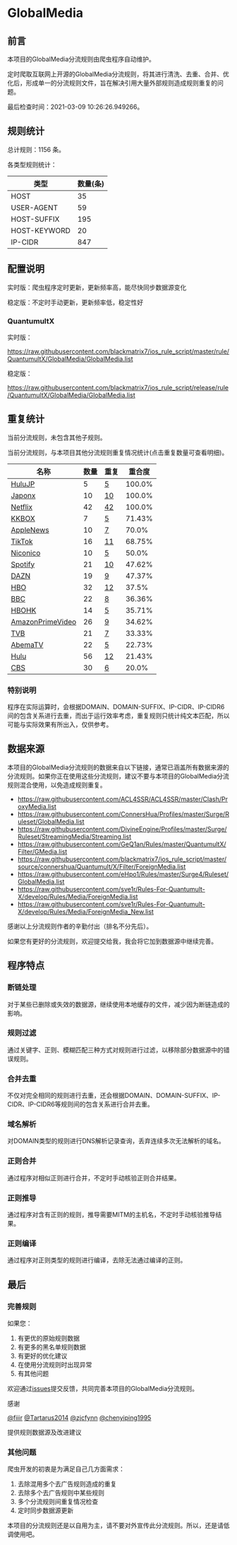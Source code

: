 # GlobalMedia

## 前言

本项目的GlobalMedia分流规则由爬虫程序自动维护。

定时爬取互联网上开源的GlobalMedia分流规则，将其进行清洗、去重、合并、优化后，形成单一的分流规则文件，旨在解决引用大量外部规则造成规则重复的问题。



最后检查时间：2021-03-09 10:26:26.949266。

## 规则统计

总计规则：1156 条。

各类型规则统计：

| 类型 | 数量(条) |
| ---- | ---- |
| HOST | 35 |
| USER-AGENT | 59 |
| HOST-SUFFIX | 195 |
| HOST-KEYWORD | 20 |
| IP-CIDR | 847 |
## 配置说明

实时版：爬虫程序定时更新，更新频率高，能尽快同步数据源变化

稳定版：不定时手动更新，更新频率低，稳定性好

### QuantumultX 
实时版：

https://raw.githubusercontent.com/blackmatrix7/ios_rule_script/master/rule/QuantumultX/GlobalMedia/GlobalMedia.list

稳定版：

https://raw.githubusercontent.com/blackmatrix7/ios_rule_script/release/rule/QuantumultX/GlobalMedia/GlobalMedia.list

## 重复统计


当前分流规则，未包含其他子规则。


当前分流规则，与本项目其他分流规则重复情况统计(点击重复数量可查看明细)。



| 名称 | 数量 | 重复 | 重合度 |
| ---- | ---- | ---- | ------ |
|  [HuluJP](https://github.com/blackmatrix7/ios_rule_script/tree/master/rule/QuantumultX/HuluJP)    | 5   | [5](https://raw.githubusercontent.com/blackmatrix7/ios_rule_script/master/rule/QuantumultX/GlobalMedia/GlobalMedia_Repeat.list)   |   100.0% |
|  [Japonx](https://github.com/blackmatrix7/ios_rule_script/tree/master/rule/QuantumultX/Japonx)    | 10   | [10](https://raw.githubusercontent.com/blackmatrix7/ios_rule_script/master/rule/QuantumultX/GlobalMedia/GlobalMedia_Repeat.list)   |   100.0% |
|  [Netflix](https://github.com/blackmatrix7/ios_rule_script/tree/master/rule/QuantumultX/Netflix)    | 42   | [42](https://raw.githubusercontent.com/blackmatrix7/ios_rule_script/master/rule/QuantumultX/GlobalMedia/GlobalMedia_Repeat.list)   |   100.0% |
|  [KKBOX](https://github.com/blackmatrix7/ios_rule_script/tree/master/rule/QuantumultX/KKBOX)    | 7   | [5](https://raw.githubusercontent.com/blackmatrix7/ios_rule_script/master/rule/QuantumultX/GlobalMedia/GlobalMedia_Repeat.list)   |   71.43% |
|  [AppleNews](https://github.com/blackmatrix7/ios_rule_script/tree/master/rule/QuantumultX/AppleNews)    | 10   | [7](https://raw.githubusercontent.com/blackmatrix7/ios_rule_script/master/rule/QuantumultX/GlobalMedia/GlobalMedia_Repeat.list)   |   70.0% |
|  [TikTok](https://github.com/blackmatrix7/ios_rule_script/tree/master/rule/QuantumultX/TikTok)    | 16   | [11](https://raw.githubusercontent.com/blackmatrix7/ios_rule_script/master/rule/QuantumultX/GlobalMedia/GlobalMedia_Repeat.list)   |   68.75% |
|  [Niconico](https://github.com/blackmatrix7/ios_rule_script/tree/master/rule/QuantumultX/Niconico)    | 10   | [5](https://raw.githubusercontent.com/blackmatrix7/ios_rule_script/master/rule/QuantumultX/GlobalMedia/GlobalMedia_Repeat.list)   |   50.0% |
|  [Spotify](https://github.com/blackmatrix7/ios_rule_script/tree/master/rule/QuantumultX/Spotify)    | 21   | [10](https://raw.githubusercontent.com/blackmatrix7/ios_rule_script/master/rule/QuantumultX/GlobalMedia/GlobalMedia_Repeat.list)   |   47.62% |
|  [DAZN](https://github.com/blackmatrix7/ios_rule_script/tree/master/rule/QuantumultX/DAZN)    | 19   | [9](https://raw.githubusercontent.com/blackmatrix7/ios_rule_script/master/rule/QuantumultX/GlobalMedia/GlobalMedia_Repeat.list)   |   47.37% |
|  [HBO](https://github.com/blackmatrix7/ios_rule_script/tree/master/rule/QuantumultX/HBO)    | 32   | [12](https://raw.githubusercontent.com/blackmatrix7/ios_rule_script/master/rule/QuantumultX/GlobalMedia/GlobalMedia_Repeat.list)   |   37.5% |
|  [BBC](https://github.com/blackmatrix7/ios_rule_script/tree/master/rule/QuantumultX/BBC)    | 22   | [8](https://raw.githubusercontent.com/blackmatrix7/ios_rule_script/master/rule/QuantumultX/GlobalMedia/GlobalMedia_Repeat.list)   |   36.36% |
|  [HBOHK](https://github.com/blackmatrix7/ios_rule_script/tree/master/rule/QuantumultX/HBOHK)    | 14   | [5](https://raw.githubusercontent.com/blackmatrix7/ios_rule_script/master/rule/QuantumultX/GlobalMedia/GlobalMedia_Repeat.list)   |   35.71% |
|  [AmazonPrimeVideo](https://github.com/blackmatrix7/ios_rule_script/tree/master/rule/QuantumultX/AmazonPrimeVideo)    | 26   | [9](https://raw.githubusercontent.com/blackmatrix7/ios_rule_script/master/rule/QuantumultX/GlobalMedia/GlobalMedia_Repeat.list)   |   34.62% |
|  [TVB](https://github.com/blackmatrix7/ios_rule_script/tree/master/rule/QuantumultX/TVB)    | 21   | [7](https://raw.githubusercontent.com/blackmatrix7/ios_rule_script/master/rule/QuantumultX/GlobalMedia/GlobalMedia_Repeat.list)   |   33.33% |
|  [AbemaTV](https://github.com/blackmatrix7/ios_rule_script/tree/master/rule/QuantumultX/AbemaTV)    | 22   | [5](https://raw.githubusercontent.com/blackmatrix7/ios_rule_script/master/rule/QuantumultX/GlobalMedia/GlobalMedia_Repeat.list)   |   22.73% |
|  [Hulu](https://github.com/blackmatrix7/ios_rule_script/tree/master/rule/QuantumultX/Hulu)    | 56   | [12](https://raw.githubusercontent.com/blackmatrix7/ios_rule_script/master/rule/QuantumultX/GlobalMedia/GlobalMedia_Repeat.list)   |   21.43% |
|  [CBS](https://github.com/blackmatrix7/ios_rule_script/tree/master/rule/QuantumultX/CBS)    | 30   | [6](https://raw.githubusercontent.com/blackmatrix7/ios_rule_script/master/rule/QuantumultX/GlobalMedia/GlobalMedia_Repeat.list)   |   20.0% |
### 特别说明
程序在实际运算时，会根据DOMAIN、DOMAIN-SUFFIX、IP-CIDR、IP-CIDR6间的包含关系进行去重，而出于运行效率考虑，重复规则只统计纯文本匹配，所以可能与实际效果有所出入，仅供参考。

## 数据来源

本项目的GlobalMedia分流规则的数据来自以下链接，通常已涵盖所有数据来源的分流规则。如果你正在使用这些分流规则，建议不要与本项目的GlobalMedia分流规则混合使用，以免造成规则重复。

- https://raw.githubusercontent.com/ACL4SSR/ACL4SSR/master/Clash/ProxyMedia.list
- https://raw.githubusercontent.com/ConnersHua/Profiles/master/Surge/Ruleset/GlobalMedia.list
- https://raw.githubusercontent.com/DivineEngine/Profiles/master/Surge/Ruleset/StreamingMedia/Streaming.list
- https://raw.githubusercontent.com/GeQ1an/Rules/master/QuantumultX/Filter/GMedia.list
- https://raw.githubusercontent.com/blackmatrix7/ios_rule_script/master/source/connershua/Quantumult/X/Filter/ForeignMedia.list
- https://raw.githubusercontent.com/eHpo1/Rules/master/Surge4/Ruleset/GlobalMedia.list
- https://raw.githubusercontent.com/sve1r/Rules-For-Quantumult-X/develop/Rules/Media/ForeignMedia.list
- https://raw.githubusercontent.com/sve1r/Rules-For-Quantumult-X/develop/Rules/Media/ForeignMedia_New.list


感谢以上分流规则作者的辛勤付出（排名不分先后）。

如果您有更好的分流规则，欢迎提交给我，我会将它加到数据源中继续完善。

## 程序特点

### 断链处理

对于某些已删除或失效的数据源，继续使用本地缓存的文件，减少因为断链造成的影响。

### 规则过滤

通过关键字、正则、模糊匹配三种方式对规则进行过滤，以移除部分数据源中的错误规则。

### 合并去重

不仅对完全相同的规则进行去重，还会根据DOMAIN、DOMAIN-SUFFIX、IP-CIDR、IP-CIDR6等规则间的包含关系进行合并去重。

### 域名解析

对DOMAIN类型的规则进行DNS解析记录查询，丢弃连续多次无法解析的域名。

### 正则合并

通过程序对相似正则进行合并，不定时手动核验正则合并结果。

### 正则推导

通过程序对含有正则的规则，推导需要MITM的主机名，不定时手动核验推导结果。

### 正则编译

通过程序对正则类型的规则进行编译，去除无法通过编译的正则。

## 最后

### 完善规则

如果您：

1. 有更优的原始规则数据
2. 有更多的黑名单规则数据
3. 有更好的优化建议
4. 在使用分流规则时出现异常
5. 有其他问题

欢迎通过[issues](https://github.com/blackmatrix7/ios_rule_script/issues/new)提交反馈，共同完善本项目的GlobalMedia分流规则。

感谢

[@fiiir](https://github.com/fiiir) [@Tartarus2014](https://github.com/Tartarus2014) [@zjcfynn](https://github.com/zjcfynn) [@chenyiping1995](https://github.com/chenyiping1995) 

提供规则数据源及改进建议

### 其他问题

爬虫开发的初衷是为满足自己几方面需求：

1. 去除混用多个去广告规则造成的重复
2. 去除多个去广告规则中某些规则
3. 多个分流规则间重复情况检查
4. 定时同步数据源更新

本项目的分流规则还是以自用为主，请不要对外宣传此分流规则。所以，还是请低调使用吧。